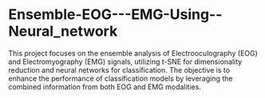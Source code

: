 # Ensemble-EOG---EMG-Using--Neural_network
This project focuses on the ensemble analysis of Electrooculography (EOG) and Electromyography (EMG) signals, utilizing t-SNE for dimensionality reduction and neural networks for classification. The objective is to enhance the performance of classification models by leveraging the combined information from both EOG and EMG modalities.
